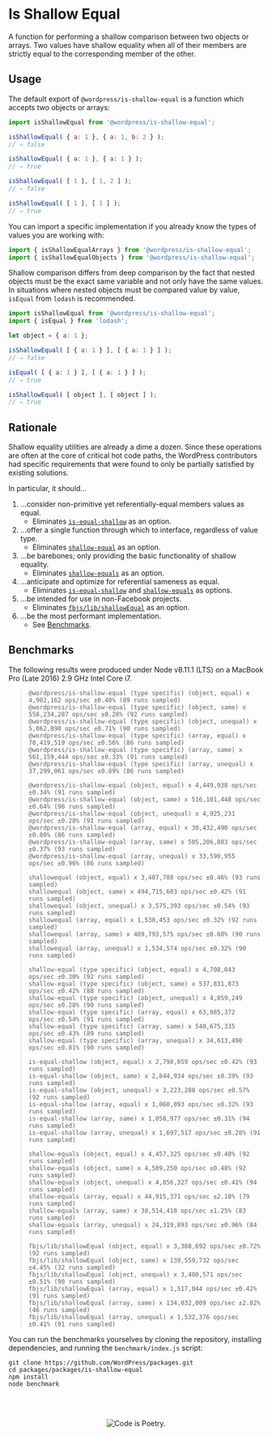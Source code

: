 # Is Shallow Equal

A function for performing a shallow comparison between two objects or arrays. Two values have shallow equality when all of their members are strictly equal to the corresponding member of the other.

## Usage

The default export of `@wordpress/is-shallow-equal` is a function which accepts two objects or arrays:

```js
import isShallowEqual from '@wordpress/is-shallow-equal';

isShallowEqual( { a: 1 }, { a: 1, b: 2 } );
// ⇒ false

isShallowEqual( { a: 1 }, { a: 1 } );
// ⇒ true

isShallowEqual( [ 1 ], [ 1, 2 ] );
// ⇒ false

isShallowEqual( [ 1 ], [ 1 ] );
// ⇒ true
```

You can import a specific implementation if you already know the types of values you are working with:

```js
import { isShallowEqualArrays } from '@wordpress/is-shallow-equal';
import { isShallowEqualObjects } from '@wordpress/is-shallow-equal';
```

Shallow comparison differs from deep comparison by the fact that nested objects must be the exact same variable and not only have the same values. In situations where nested objects must be compared value by value, `isEqual` from `lodash` is recommended.

```js
import isShallowEqual from '@wordpress/is-shallow-equal';
import { isEqual } from 'lodash';

let object = { a: 1 };

isShallowEqual( [ { a: 1 } ], [ { a: 1 } ] );
// ⇒ false

isEqual( [ { a: 1 } ], [ { a: 1 } ] );
// ⇒ true

isShallowEqual( [ object ], [ object ] );
// ⇒ true

```


## Rationale

Shallow equality utilities are already a dime a dozen. Since these operations are often at the core of critical hot code paths, the WordPress contributors had specific requirements that were found to only be partially satisfied by existing solutions.

In particular, it should…

1. …consider non-primitive yet referentially-equal members values as equal.
   - Eliminates [`is-equal-shallow`](https://www.npmjs.com/package/is-equal-shallow) as an option.
2. …offer a single function through which to interface, regardless of value type.
   - Eliminates [`shallow-equal`](https://www.npmjs.com/package/shallow-equal) as an option.
3. …be barebones; only providing the basic functionality of shallow equality.
   - Eliminates [`shallow-equals`](https://www.npmjs.com/package/shallow-equals) as an option.
4. …anticipate and optimize for referential sameness as equal.
   - Eliminates [`is-equal-shallow`](https://www.npmjs.com/package/is-equal-shallow) and [`shallow-equals`](https://www.npmjs.com/package/shallow-equals) as options.
5. …be intended for use in non-Facebook projects.
   - Eliminates [`fbjs/lib/shallowEqual`](https://www.npmjs.com/package/fbjs) as an option.
6. …be the most performant implementation.
   - See [Benchmarks](#benchmarks).

## Benchmarks

The following results were produced under Node v8.11.1 (LTS) on a MacBook Pro (Late 2016) 2.9 GHz Intel Core i7.

>`@wordpress/is-shallow-equal (type specific) (object, equal) x 4,902,162 ops/sec ±0.40% (89 runs sampled)`  
>`@wordpress/is-shallow-equal (type specific) (object, same) x 558,234,287 ops/sec ±0.28% (92 runs sampled)`  
>`@wordpress/is-shallow-equal (type specific) (object, unequal) x 5,062,890 ops/sec ±0.71% (90 runs sampled)`  
>`@wordpress/is-shallow-equal (type specific) (array, equal) x 70,419,519 ops/sec ±0.56% (86 runs sampled)`  
>`@wordpress/is-shallow-equal (type specific) (array, same) x 561,159,444 ops/sec ±0.33% (91 runs sampled)`  
>`@wordpress/is-shallow-equal (type specific) (array, unequal) x 37,299,061 ops/sec ±0.89% (86 runs sampled)`  
>
>`@wordpress/is-shallow-equal (object, equal) x 4,449,938 ops/sec ±0.34% (91 runs sampled)`  
>`@wordpress/is-shallow-equal (object, same) x 516,101,448 ops/sec ±0.64% (90 runs sampled)`  
>`@wordpress/is-shallow-equal (object, unequal) x 4,925,231 ops/sec ±0.28% (91 runs sampled)`  
>`@wordpress/is-shallow-equal (array, equal) x 30,432,490 ops/sec ±0.80% (86 runs sampled)`  
>`@wordpress/is-shallow-equal (array, same) x 505,206,883 ops/sec ±0.37% (93 runs sampled)`  
>`@wordpress/is-shallow-equal (array, unequal) x 33,590,955 ops/sec ±0.96% (86 runs sampled)`  
>
>`shallowequal (object, equal) x 3,407,788 ops/sec ±0.46% (93 runs sampled)`  
>`shallowequal (object, same) x 494,715,603 ops/sec ±0.42% (91 runs sampled)`  
>`shallowequal (object, unequal) x 3,575,393 ops/sec ±0.54% (93 runs sampled)`  
>`shallowequal (array, equal) x 1,530,453 ops/sec ±0.32% (92 runs sampled)`  
>`shallowequal (array, same) x 489,793,575 ops/sec ±0.60% (90 runs sampled)`  
>`shallowequal (array, unequal) x 1,534,574 ops/sec ±0.32% (90 runs sampled)`  
>
>`shallow-equal (type specific) (object, equal) x 4,708,043 ops/sec ±0.30% (92 runs sampled)`  
>`shallow-equal (type specific) (object, same) x 537,831,873 ops/sec ±0.42% (88 runs sampled)`  
>`shallow-equal (type specific) (object, unequal) x 4,859,249 ops/sec ±0.28% (90 runs sampled)`  
>`shallow-equal (type specific) (array, equal) x 63,985,372 ops/sec ±0.54% (91 runs sampled)`  
>`shallow-equal (type specific) (array, same) x 540,675,335 ops/sec ±0.43% (89 runs sampled)`  
>`shallow-equal (type specific) (array, unequal) x 34,613,490 ops/sec ±0.81% (90 runs sampled)`  
>
>`is-equal-shallow (object, equal) x 2,798,059 ops/sec ±0.42% (93 runs sampled)`  
>`is-equal-shallow (object, same) x 2,844,934 ops/sec ±0.39% (93 runs sampled)`  
>`is-equal-shallow (object, unequal) x 3,223,288 ops/sec ±0.57% (92 runs sampled)`  
>`is-equal-shallow (array, equal) x 1,060,093 ops/sec ±0.32% (93 runs sampled)`  
>`is-equal-shallow (array, same) x 1,058,977 ops/sec ±0.31% (94 runs sampled)`  
>`is-equal-shallow (array, unequal) x 1,697,517 ops/sec ±0.28% (91 runs sampled)`  
>
>`shallow-equals (object, equal) x 4,457,325 ops/sec ±0.40% (92 runs sampled)`  
>`shallow-equals (object, same) x 4,509,250 ops/sec ±0.48% (92 runs sampled)`  
>`shallow-equals (object, unequal) x 4,856,327 ops/sec ±0.41% (94 runs sampled)`  
>`shallow-equals (array, equal) x 44,915,371 ops/sec ±2.18% (79 runs sampled)`  
>`shallow-equals (array, same) x 38,514,418 ops/sec ±1.25% (83 runs sampled)`  
>`shallow-equals (array, unequal) x 24,319,893 ops/sec ±0.96% (84 runs sampled)`  
>
>`fbjs/lib/shallowEqual (object, equal) x 3,388,692 ops/sec ±0.72% (92 runs sampled)`  
>`fbjs/lib/shallowEqual (object, same) x 139,559,732 ops/sec ±4.45% (32 runs sampled)`  
>`fbjs/lib/shallowEqual (object, unequal) x 3,480,571 ops/sec ±0.51% (90 runs sampled)`  
>`fbjs/lib/shallowEqual (array, equal) x 1,517,044 ops/sec ±0.42% (91 runs sampled)`  
>`fbjs/lib/shallowEqual (array, same) x 134,032,009 ops/sec ±2.82% (46 runs sampled)`  
>`fbjs/lib/shallowEqual (array, unequal) x 1,532,376 ops/sec ±0.41% (91 runs sampled)`  

You can run the benchmarks yourselves by cloning the repository, installing dependencies, and running the `benchmark/index.js` script:

```
git clone https://github.com/WordPress/packages.git
cd packages/packages/is-shallow-equal
npm install
node benchmark
```

<br/><br/><p align="center"><img src="https://s.w.org/style/images/codeispoetry.png?1" alt="Code is Poetry." /></p>
